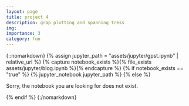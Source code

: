 ```yaml
---
layout: page
title: project 4
description: grap plotting and spanning tress
img:
importance: 3
category: fun
---
```


{::nomarkdown}
{% assign jupyter_path = "assets/jupyter/gpst.ipynb" | relative_url %}
{% capture notebook_exists %}{% file_exists assets/jupyter/blog.ipynb %}{% endcapture %}
{% if notebook_exists == "true" %}
    {% jupyter_notebook jupyter_path %}
{% else %}
    <p>Sorry, the notebook you are looking for does not exist.</p>
{% endif %}
{:/nomarkdown}